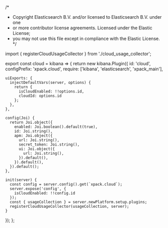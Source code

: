/*
 * Copyright Elasticsearch B.V. and/or licensed to Elasticsearch B.V. under one
 * or more contributor license agreements. Licensed under the Elastic License;
 * you may not use this file except in compliance with the Elastic License.
 */

import { registerCloudUsageCollector } from './cloud_usage_collector';

export const cloud = kibana => {
  return new kibana.Plugin({
    id: 'cloud',
    configPrefix: 'xpack.cloud',
    require: ['kibana', 'elasticsearch', 'xpack_main'],

    uiExports: {
      injectDefaultVars(server, options) {
        return {
          isCloudEnabled: !!options.id,
          cloudId: options.id
        };
      },
    },

    config(Joi) {
      return Joi.object({
        enabled: Joi.boolean().default(true),
        id: Joi.string(),
        apm: Joi.object({
          url: Joi.string(),
          secret_token: Joi.string(),
          ui: Joi.object({
            url: Joi.string(),
          }).default(),
        }).default(),
      }).default();
    },

    init(server) {
      const config = server.config().get(`xpack.cloud`);
      server.expose('config', {
        isCloudEnabled: !!config.id
      });
      const { usageCollection } = server.newPlatform.setup.plugins;
      registerCloudUsageCollector(usageCollection, server);
    }
  });
};
